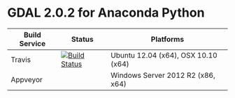 # GDAL 2.0.2 for Anaconda Python

| Build Service  | Status | Platforms |
| -------------- | ------ | --------- |
| Travis         |[![Build Status](https://travis-ci.org/USGS-Astrogeology/conda-gdal.svg?branch=master)](https://travis-ci.org/USGS-Astrogeology/conda-gdal)| Ubuntu 12.04 (x64), OSX 10.10 (x64) |
| Appveyor       |  | Windows Server 2012 R2 (x86, x64) |
